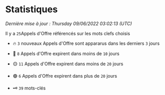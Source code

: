 # Statistiques


_Dernière mise à jour : Thursday 09/06/2022 03:02:13 (UTC)_ 

Il y a `25`Appels d'Offre référencés sur les mots clefs choisis

- 🔥 `3` nouveaux Appels d'Offre sont appararus dans les derniers `3` jours
- 🔴  `8` Appels d'Offre expirent dans moins de `10` jours
- 🟡  `11` Appels d'Offre expirent dans moins de `20` jours
- 🟢  `6` Appels d'Offre expirent dans plus de `20` jours

- 🗝 `39` mots-clés